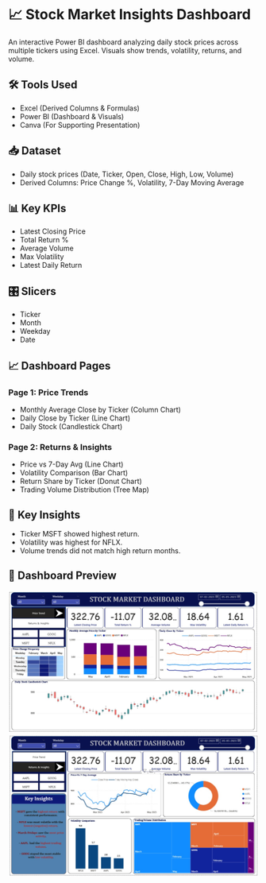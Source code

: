 # 📈 Stock Market Insights Dashboard

An interactive Power BI dashboard analyzing daily stock prices across multiple tickers using Excel. Visuals show trends, volatility, returns, and volume.

## 🛠 Tools Used
- Excel (Derived Columns & Formulas)
- Power BI (Dashboard & Visuals)
- Canva (For Supporting Presentation)

## 📥 Dataset
- Daily stock prices (Date, Ticker, Open, Close, High, Low, Volume)
- Derived Columns: Price Change %, Volatility, 7-Day Moving Average

## 📊 Key KPIs
- Latest Closing Price
- Total Return %
- Average Volume
- Max Volatility
- Latest Daily Return

## 🎛 Slicers
- Ticker
- Month
- Weekday
- Date

## 📈 Dashboard Pages
### Page 1: Price Trends
- Monthly Average Close by Ticker (Column Chart)
- Daily Close by Ticker (Line Chart)
- Daily Stock (Candlestick Chart)

### Page 2: Returns & Insights
- Price vs 7-Day Avg (Line Chart)
- Volatility Comparison (Bar Chart)
- Return Share by Ticker (Donut Chart)
- Trading Volume Distribution (Tree Map)

## 🎯 Key Insights
- Ticker MSFT showed highest return.
- Volatility was highest for NFLX.
- Volume trends did not match high return months.

## 📸 Dashboard Preview
![Dashboard Preview](Stock%20Market%20Page1.jpg)
![Dashboard Preview](Stock%20Market%20Page2.jpg)
